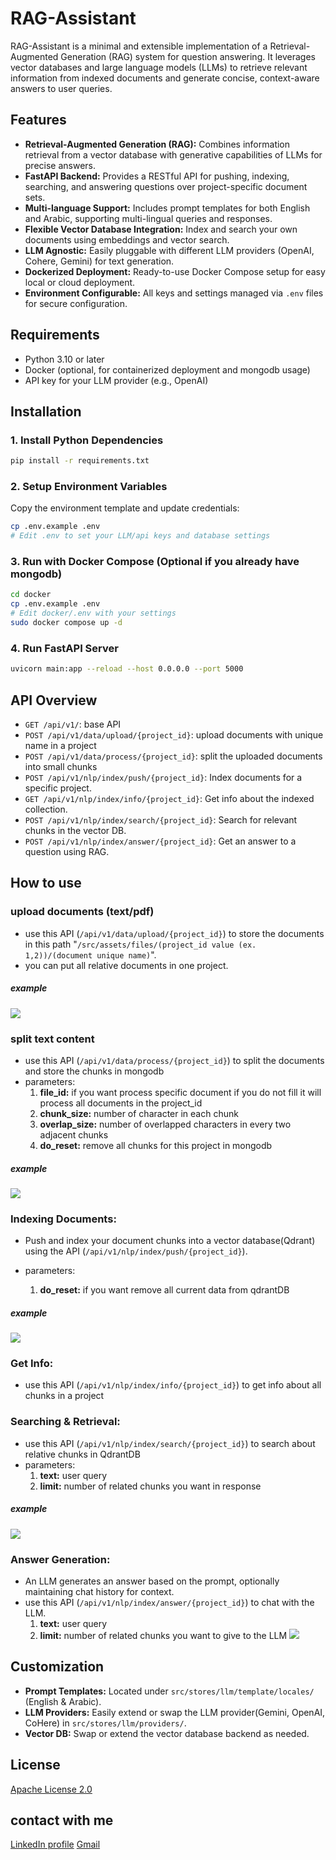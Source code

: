 # RAG-Assistant

RAG-Assistant is a minimal and extensible implementation of a Retrieval-Augmented Generation (RAG) system for question answering. It leverages vector databases and large language models (LLMs) to retrieve relevant information from indexed documents and generate concise, context-aware answers to user queries.

## Features

- **Retrieval-Augmented Generation (RAG):** Combines information retrieval from a vector database with generative capabilities of LLMs for precise answers.
- **FastAPI Backend:** Provides a RESTful API for pushing, indexing, searching, and answering questions over project-specific document sets.
- **Multi-language Support:** Includes prompt templates for both English and Arabic, supporting multi-lingual queries and responses.
- **Flexible Vector Database Integration:** Index and search your own documents using embeddings and vector search.
- **LLM Agnostic:** Easily pluggable with different LLM providers (OpenAI, Cohere, Gemini) for text generation.
- **Dockerized Deployment:** Ready-to-use Docker Compose setup for easy local or cloud deployment.
- **Environment Configurable:** All keys and settings managed via `.env` files for secure configuration.

## Requirements

- Python 3.10 or later
- Docker (optional, for containerized deployment and mongodb usage)
- API key for your LLM provider (e.g., OpenAI)

## Installation

### 1. Install Python Dependencies

```bash
pip install -r requirements.txt
```

### 2. Setup Environment Variables

Copy the environment template and update credentials:
```bash
cp .env.example .env
# Edit .env to set your LLM/api keys and database settings
```

### 3. Run with Docker Compose (Optional if you already have mongodb)

```bash
cd docker
cp .env.example .env
# Edit docker/.env with your settings
sudo docker compose up -d
```

### 4. Run FastAPI Server

```bash
uvicorn main:app --reload --host 0.0.0.0 --port 5000
```

## API Overview

- `GET /api/v1/`: base API
- `POST /api/v1/data/upload/{project_id}`: upload documents with unique name in a project
- `POST /api/v1/data/process/{project_id}`: split the uploaded documents into small chunks
- `POST /api/v1/nlp/index/push/{project_id}`: Index documents for a specific project.
- `GET /api/v1/nlp/index/info/{project_id}`: Get info about the indexed collection.
- `POST /api/v1/nlp/index/search/{project_id}`: Search for relevant chunks in the vector DB.
- `POST /api/v1/nlp/index/answer/{project_id}`: Get an answer to a question using RAG.


## How to use



### **upload documents (text/pdf)**
- use this API (`/api/v1/data/upload/{project_id}`) to store the documents in this path "`/src/assets/files/(project_id value (ex. 1,2))/(document unique name)`".
- you can put all relative documents in one project.
##### **example**
![](/images/upload.png)






### **split text content**
- use this API (`/api/v1/data/process/{project_id}`) to split the documents and store the chunks in mongodb
- parameters:
    1. **file_id:** if you want process specific document if you do not fill it will process all documents in the project_id
    2. **chunk_size:** number of character in each chunk
    3. **overlap_size:** number of overlapped characters in every two adjacent chunks
    4. **do_reset:** remove all chunks for this project in mongodb
##### **example**
![](/images/process.png)




### **Indexing Documents:**

- Push and index your document chunks into a vector database(Qdrant) using the API (`/api/v1/nlp/index/push/{project_id}`).

- parameters:
    1. **do_reset:** if you want remove all current data from qdrantDB
##### **example**
![](/images/index.png)


### **Get Info:**
- use this API (`/api/v1/nlp/index/info/{project_id}`) to get info about all chunks in a project



### **Searching & Retrieval:**
- use this API (`/api/v1/nlp/index/search/{project_id}`) to search about relative chunks in QdrantDB
- parameters:
    1. **text:** user query
    2. **limit:** number of related chunks you want in response
##### **example**
![](/images/Search.png)

### **Answer Generation:**
- An LLM generates an answer based on the prompt, optionally maintaining chat history for context.
- use this API (`/api/v1/nlp/index/answer/{project_id}`) to chat with the LLM.
    1. **text:** user query
    2. **limit:** number of related chunks you want to give to the LLM
![](/images/answer.png)

## Customization

- **Prompt Templates:** Located under `src/stores/llm/template/locales/` (English & Arabic).
- **LLM Providers:** Easily extend or swap the LLM provider(Gemini, OpenAI, CoHere) in `src/stores/llm/providers/`.
- **Vector DB:** Swap or extend the vector database backend as needed.

## License

[Apache License 2.0](LICENSE)

## contact with me
[LinkedIn profile](https://www.linkedin.com/in/ahmed-ayman-25a9b2248/)
[Gmail](ai388981@gmail.com)
